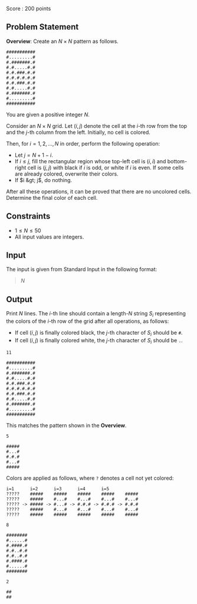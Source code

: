 Score : $200$ points

## Problem Statement

**Overview**: Create an $N \times N$ pattern as follows.
```plain
###########
#.........#
#.#######.#
#.#.....#.#
#.#.###.#.#
#.#.#.#.#.#
#.#.###.#.#
#.#.....#.#
#.#######.#
#.........#
###########
```

You are given a positive integer $N$.

Consider an $N \times N$ grid. Let $(i,j)$ denote the cell at the $i$-th row from the top and the $j$-th column from the left. Initially, no cell is colored.

Then, for $i = 1,2,\dots,N$ in order, perform the following operation:

- Let $j = N + 1 - i$.
- If $i \leq j$, fill the rectangular region whose top-left cell is $(i,i)$ and bottom-right cell is $(j,j)$ with black if $i$ is odd, or white if $i$ is even. If some cells are already colored, overwrite their colors.
- If $i &gt; j$, do nothing.

After all these operations, it can be proved that there are no uncolored cells. Determine the final color of each cell.

## Constraints

- $1 \leq N \leq 50$
- All input values are integers.

## Input

The input is given from Standard Input in the following format:

> $N$

## Output

Print $N$ lines. The $i$-th line should contain a length-$N$ string $S_i$ representing the colors of the $i$-th row of the grid after all operations, as follows:

- If cell $(i,j)$ is finally colored black, the $j$-th character of $S_i$ should be `#`.
- If cell $(i,j)$ is finally colored white, the $j$-th character of $S_i$ should be `.`.

```input1
11
```

```output1
###########
#.........#
#.#######.#
#.#.....#.#
#.#.###.#.#
#.#.#.#.#.#
#.#.###.#.#
#.#.....#.#
#.#######.#
#.........#
###########
```

This matches the pattern shown in the **Overview**.

```input2
5
```

```output2
#####
#...#
#.#.#
#...#
#####
```

Colors are applied as follows, where `?` denotes a cell not yet colored:

```output2
i=1      i=2      i=3      i=4      i=5
?????    #####    #####    #####    #####    #####
?????    #####    #...#    #...#    #...#    #...#
????? -> ##### -> #...# -> #.#.# -> #.#.# -> #.#.#
?????    #####    #...#    #...#    #...#    #...#
?????    #####    #####    #####    #####    #####
```

```input3
8
```

```output3
########
#......#
#.####.#
#.#..#.#
#.#..#.#
#.####.#
#......#
########
```

```input4
2
```

```output4
##
##
```